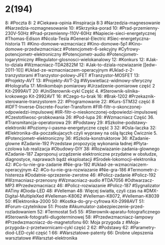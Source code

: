 # 2(194)

8: #Poczta 
	8: 2 #Ciekawa-opinia #Inspiracja
	8:3  #Narzedzia-magnesowanie #Narzedzia-rozmagnesowanie
10: #Skrzynka-porad 
	10: #Prad-przemienny-230V-50Hz #Prad-przemienny-110V-60Hz #Napiecie-sieci-energetycznej #Thomas-Edison #Nicola-Tesla #General-Electric #Siec-energetyczna-historia
	11: #Kino-domowe-wzmacniacz  #Kino-domowe-5p1 #Kino-domowe-przedwzmacniacz #Potencjometr-6-sekcyjny #Cyfrowy-potencjometr-elektroniczny #Potencjometr-audio #Potencjometr-logarytmiczny #Regulator-glosnosci-wielokanalowy
12: #Konkurs 
	12: #Jak-to-dziala #Wzmacniacz-TDA2822M
	12: #Jak-to-dziala-rozwiazanie [[edw-2011-10]] #Uklad-ze-wzmacniaczem-operacyjnym #Uklad-z-2-tranzystorami #Tranzystor-polowy-JFET #Tranzystor-MOSFET 
13: #Projekty-AVT
	13: #Projekty-AVT-2g  #Wyswietlacz-widmowy-sferyczny #Holografia 
	17:  Minikombajn pomiarowy #Urzadzenie-pomiarowe część 2 Kit-2999AVT
	20: #UniSterownik-cykl Część 4. #Sterownik-silnika-krokowego Kit-2992AVT
16: #Czego-tu-brak 
	16: #Brak-1202 #Przekaznik-sterowanie-tranzystorem 
22: #Programowanie 
	22: #Kurs-STM32 część 8 #IDFT-Inverse-Discrete-Fourier-Transform #FIR-filtr-o-skonczonej-odpowiedzi-impulsowej #IIR-filtr-o-nieskonczonej-odpowiedzi-impulsowej #Czestotliwosc-probkowania
26: #Pod-lupa 
	26: #Wzmacniacz  Część 36. #Transmitancja-operatorowa 
29: #Podstawy 
	29: #Szkolne-podstawy-elektroniki #Poziomy-i-pasma-energetyczne część 3
32: #Osla-laczka 
	32: #Elektronika-dla-poczatkujacych czyli wyprawy na oślą łączkę Ćwicznie 5. #Potencjometr-elektroniczny 
36: #Szkola-konstruktorow 
	36: #Zadanie-glowne #Zadanie-192 Przedstaw propozycję wykonania ładnej #Plyta-czolowa lub realizacja #Obudowy-DIY 
	38: #Rozwiazanie-zadania-glownego #Zadanie-187 Zaproponuj urządzenie elektroniczne przydatne w  obsłudze, diagnostyce, naprawach bądź eksploatacji #Srodek-lokomocji-elektronika  
	42: #Co-tu-nie-gra-zadanie #Nie-gra-192 #Uklad-ze-wzmacniaczem-operacyjnym 
	42: #Co-tu-nie-gra-rozwiazanie #Nie-gra-186 #Termometr-z-histereza #Dodatnie-sprzezenie-zwrotne 
	46: #Policz-zadanie #Policz-192 #Wzmacniasz-przenosny #Wzmacniacz-audio #TDA7056 #Odtwarzacz-MP3 #Przedwzmacniacz 
	46: #Policz-rozwiazanie #Policz-187 #Sygnalizator #ATiny #Dioda-LED 
48: #Velleman 
	48: Więcej światła, czyli czas na #DMX-Digital-MultipleXed #Velleman-K8062 #Velleman-K8072, #Velleman-K8039
50: #Elektronika-2000 
	50: #Kostka-do-gry-cyfrowa Kit-2998AVT
51: #Forum-czytelnikow 
	51: Proste #Akumulator-zabezpieczenie-przed-rozladowaniem 
	52: #Termostat 5x5
	55: #Sterownik-aparatu-fotograficznego #Sterownik-fotografii-dlugoterminowej
	58: #Przedwzmacniacz-lampowy #Przedwzmacniacz-do-magnetofonu
	60:  Moja przygoda z #Moja-przygoda-z-przetwornicami-cykl część 2
62: #Podstawy 
	62: #Parametry-diod-LED-cykl część 1
66: #Warsztatowe-patenty 
	66: Drobne ulepszenia warsztatowe #Warsztat-elektronika 
	
	


	
	